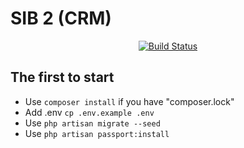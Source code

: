 SIB 2 (CRM)
==========
<p align="center">
<a href="https://travis-ci.org/laravel/framework"><img src="https://travis-ci.org/laravel/framework.svg" alt="Build Status"></a>

## The first to start
 - Use `composer install` if you have "composer.lock"
 - Add .env `cp .env.example .env`
 - Use `php artisan migrate --seed`
 - Use `php artisan passport:install`